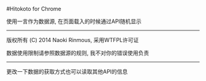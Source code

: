 #Hitokoto for Chrome

使用一言作为数据源, 在页面载入的时候通过API随机显示

---

版权所有 (C) 2014 Naoki Rinmous, 采用WTFPL许可证

数据使用限制请参照数据源的规则, 我不对你的错误使用负责

---

更改一下数据的获取方式也可以读取其他API的信息
